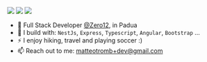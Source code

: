 [<img src="https://img.shields.io/badge/github-%2312100E.svg?&style=for-the-badge&logo=github&logoColor=white&color=black" />](https://github.com/MatteoTrombin)
[<img src="https://img.shields.io/badge/instagram-%2312100E.svg?&style=for-the-badge&logo=instagram&color=405DE6" />](https://www.instagram.com/matteotrombin/) 
[<img src="https://img.shields.io/badge/linkedin-%230077B5.svg?&style=for-the-badge&logo=linkedin&logoColor=white" />](https://www.linkedin.com/in/matteotromb/)
- 🏢 Full Stack Developer [@Zero12](https://www.zero12.it/), in Padua
- 🧰 I build with: `NestJs`, `Express`, `Typescript`, `Angular`, `Bootstrap` ...
- ⚡ I enjoy hiking, travel and playing soccer :)
- 📫 Reach out to me: matteotromb+dev@gmail.com
